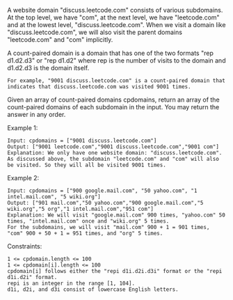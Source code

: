 A website domain "discuss.leetcode.com" consists of various subdomains. At the top level, we have "com", at the next level, we have "leetcode.com" and at the lowest level, "discuss.leetcode.com". When we visit a domain like "discuss.leetcode.com", we will also visit the parent domains "leetcode.com" and "com" implicitly.

A count-paired domain is a domain that has one of the two formats "rep d1.d2.d3" or "rep d1.d2" where rep is the number of visits to the domain and d1.d2.d3 is the domain itself.

    For example, "9001 discuss.leetcode.com" is a count-paired domain that indicates that discuss.leetcode.com was visited 9001 times.

Given an array of count-paired domains cpdomains, return an array of the count-paired domains of each subdomain in the input. You may return the answer in any order.

Example 1:

    Input: cpdomains = ["9001 discuss.leetcode.com"]
    Output: ["9001 leetcode.com","9001 discuss.leetcode.com","9001 com"]
    Explanation: We only have one website domain: "discuss.leetcode.com".
    As discussed above, the subdomain "leetcode.com" and "com" will also be visited. So they will all be visited 9001 times.

Example 2:

    Input: cpdomains = ["900 google.mail.com", "50 yahoo.com", "1 intel.mail.com", "5 wiki.org"]
    Output: ["901 mail.com","50 yahoo.com","900 google.mail.com","5 wiki.org","5 org","1 intel.mail.com","951 com"]
    Explanation: We will visit "google.mail.com" 900 times, "yahoo.com" 50 times, "intel.mail.com" once and "wiki.org" 5 times.
    For the subdomains, we will visit "mail.com" 900 + 1 = 901 times, "com" 900 + 50 + 1 = 951 times, and "org" 5 times.

Constraints:

    1 <= cpdomain.length <= 100
    1 <= cpdomain[i].length <= 100
    cpdomain[i] follows either the "repi d1i.d2i.d3i" format or the "repi d1i.d2i" format.
    repi is an integer in the range [1, 104].
    d1i, d2i, and d3i consist of lowercase English letters.
